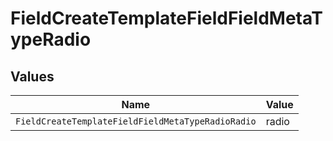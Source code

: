 # FieldCreateTemplateFieldFieldMetaTypeRadio


## Values

| Name                                              | Value                                             |
| ------------------------------------------------- | ------------------------------------------------- |
| `FieldCreateTemplateFieldFieldMetaTypeRadioRadio` | radio                                             |